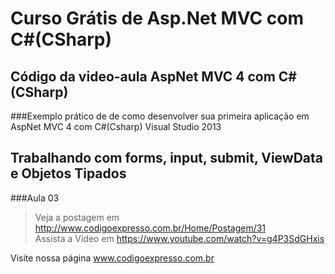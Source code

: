 # Curso Grátis de Asp.Net MVC com C#(CSharp)

## Código da video-aula AspNet MVC 4 com C#(CSharp)

###Exemplo prático de de como desenvolver sua primeira aplicação em AspNet MVC 4 com C#(Csharp) Visual Studio 2013

## Trabalhando com forms, input, submit, ViewData e Objetos Tipados

###Aula 03       
>Veja a postagem em http://www.codigoexpresso.com.br/Home/Postagem/31      
>Assista a Vídeo em https://www.youtube.com/watch?v=g4P3SdGHxis     


Visite nossa página www.codigoexpresso.com.br
